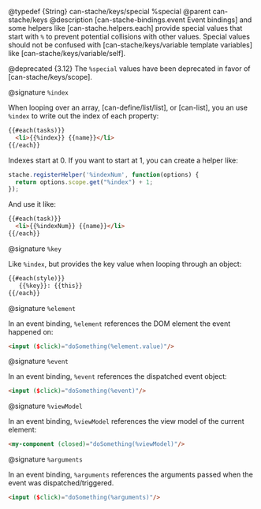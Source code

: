@typedef {String} can-stache/keys/special %special
@parent can-stache/keys
@description [can-stache-bindings.event Event bindings] and some helpers like [can-stache.helpers.each]
provide special values that start with `%` to prevent potential collisions with
other values. Special values should not be confused with [can-stache/keys/variable template variables]
like [can-stache/keys/variable/self].

@deprecated {3.12} The `%special` values have been deprecated in favor of [can-stache/keys/scope].

@signature `%index`

When looping over an array, [can-define/list/list], or [can-list], you an use `%index` to write out the index of each property:

```html
{{#each(tasks)}}
  <li>{{%index}} {{name}}</li>
{{/each}}
```

Indexes start at 0.  If you want to start at 1, you can create a helper like:

```js
stache.registerHelper('%indexNum', function(options) {
  return options.scope.get("%index") + 1;
});
```

And use it like:

```html
{{#each(task)}}
  <li>{{%indexNum}} {{name}}</li>
{{/each}}
```

@signature `%key`

Like `%index`, but provides the key value when looping through an object:

```html
{{#each(style)}}
   {{%key}}: {{this}}
{{/each}}
```


@signature `%element`

In an event binding, `%element` references the DOM element the event happened on:

```html
<input ($click)="doSomething(%element.value)"/>
```

@signature `%event`

In an event binding, `%event` references the dispatched event object:

```html
<input ($click)="doSomething(%event)"/>
```

@signature `%viewModel`

In an event binding, `%viewModel` references the view model of the current element:

```html
<my-component (closed)="doSomething(%viewModel)"/>
```

@signature `%arguments`

In an event binding, `%arguments` references the arguments passed when the event was dispatched/triggered.

```html
<input ($click)="doSomething(%arguments)"/>
```
